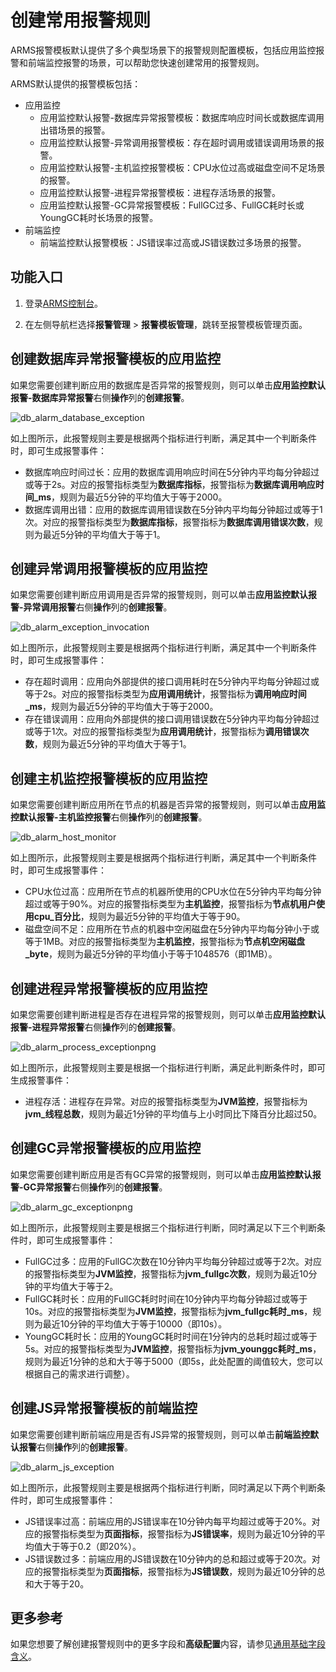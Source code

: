 # 创建常用报警规则

ARMS报警模板默认提供了多个典型场景下的报警规则配置模板，包括应用监控报警和前端监控报警的场景，可以帮助您快速创建常用的报警规则。

ARMS默认提供的报警模板包括：

-   应用监控
    -   应用监控默认报警-数据库异常报警模板：数据库响应时间长或数据库调用出错场景的报警。
    -   应用监控默认报警-异常调用报警模板：存在超时调用或错误调用场景的报警。
    -   应用监控默认报警-主机监控报警模板：CPU水位过高或磁盘空间不足场景的报警。
    -   应用监控默认报警-进程异常报警模板：进程存活场景的报警。
    -   应用监控默认报警-GC异常报警模板：FullGC过多、FullGC耗时长或YoungGC耗时长场景的报警。
-   前端监控
    -   前端监控默认报警模板：JS错误率过高或JS错误数过多场景的报警。

## 功能入口

1.  登录[ARMS控制台](https://arms.console.aliyun.com/#/home)。

2.  在左侧导航栏选择**报警管理** \> **报警模板管理**，跳转至报警模板管理页面。


## 创建数据库异常报警模板的应用监控

如果您需要创建判断应用的数据库是否异常的报警规则，则可以单击**应用监控默认报警-数据库异常报警**右侧**操作**列的**创建报警**。

![db_alarm_database_exception](https://static-aliyun-doc.oss-accelerate.aliyuncs.com/assets/img/zh-CN/2563498951/p82385.png)

如上图所示，此报警规则主要是根据两个指标进行判断，满足其中一个判断条件时，即可生成报警事件：

-   数据库响应时间过长：应用的数据库调用响应时间在5分钟内平均每分钟超过或等于2s。对应的报警指标类型为**数据库指标**，报警指标为**数据库调用响应时间\_ms**，规则为最近5分钟的平均值大于等于2000。
-   数据库调用出错：应用的数据库调用错误数在5分钟内平均每分钟超过或等于1次。对应的报警指标类型为**数据库指标**，报警指标为**数据库调用错误次数**，规则为最近5分钟的平均值大于等于1。

## 创建异常调用报警模板的应用监控

如果您需要创建判断应用调用是否异常的报警规则，则可以单击**应用监控默认报警-异常调用报警**右侧**操作**列的**创建报警**。

![db_alarm_exception_invocation](https://static-aliyun-doc.oss-accelerate.aliyuncs.com/assets/img/zh-CN/3563498951/p82391.png)

如上图所示，此报警规则主要是根据两个指标进行判断，满足其中一个判断条件时，即可生成报警事件：

-   存在超时调用：应用向外部提供的接口调用耗时在5分钟内平均每分钟超过或等于2s。对应的报警指标类型为**应用调用统计**，报警指标为**调用响应时间\_ms**，规则为最近5分钟的平均值大于等于2000。
-   存在错误调用：应用向外部提供的接口调用错误数在5分钟内平均每分钟超过或等于1次。对应的报警指标类型为**应用调用统计**，报警指标为**调用错误次数**，规则为最近5分钟的平均值大于等于1。

## 创建主机监控报警模板的应用监控

如果您需要创建判断应用所在节点的机器是否异常的报警规则，则可以单击**应用监控默认报警-主机监控报警**右侧**操作**列的**创建报警**。

![db_alarm_host_monitor](https://static-aliyun-doc.oss-accelerate.aliyuncs.com/assets/img/zh-CN/3563498951/p82394.png)

如上图所示，此报警规则主要是根据两个指标进行判断，满足其中一个判断条件时，即可生成报警事件：

-   CPU水位过高：应用所在节点的机器所使用的CPU水位在5分钟内平均每分钟超过或等于90%。对应的报警指标类型为**主机监控**，报警指标为**节点机用户使用cpu\_百分比**，规则为最近5分钟的平均值大于等于90。
-   磁盘空间不足：应用所在节点的机器中空闲磁盘在5分钟内平均每分钟小于或等于1MB。对应的报警指标类型为**主机监控**，报警指标为**节点机空闲磁盘\_byte**，规则为最近5分钟的平均值小于等于1048576（即1MB）。

## 创建进程异常报警模板的应用监控

如果您需要创建判断进程是否存在进程异常的报警规则，则可以单击**应用监控默认报警-进程异常报警**右侧**操作**列的**创建报警**。

![db_alarm_process_exceptionpng](https://static-aliyun-doc.oss-accelerate.aliyuncs.com/assets/img/zh-CN/3563498951/p82395.png)

如上图所示，此报警规则主要是根据一个指标进行判断，满足此判断条件时，即可生成报警事件：

-   进程存活：进程存在异常。对应的报警指标类型为**JVM监控**，报警指标为**jvm\_线程总数**，规则为最近1分钟的平均值与上小时同比下降百分比超过50。

## 创建GC异常报警模板的应用监控

如果您需要创建判断应用是否有GC异常的报警规则，则可以单击**应用监控默认报警-GC异常报警**右侧**操作**列的**创建报警**。

![db_alarm_gc_exceptionpng](https://static-aliyun-doc.oss-accelerate.aliyuncs.com/assets/img/zh-CN/3563498951/p82422.png)

如上图所示，此报警规则主要是根据三个指标进行判断，同时满足以下三个判断条件时，即可生成报警事件：

-   FullGC过多：应用的FullGC次数在10分钟内平均每分钟超过或等于2次。对应的报警指标类型为**JVM监控**，报警指标为**jvm\_fullgc次数**，规则为最近10分钟的平均值大于等于2。
-   FullGC耗时长：应用的FullGC耗时时间在10分钟内平均每分钟超过或等于10s。对应的报警指标类型为**JVM监控**，报警指标为**jvm\_fullgc耗时\_ms**，规则为最近10分钟的平均值大于等于10000（即10s）。
-   YoungGC耗时长：应用的YoungGC耗时时间在1分钟内的总耗时超过或等于5s。对应的报警指标类型为**JVM监控**，报警指标为**jvm\_younggc耗时\_ms**，规则为最近1分钟的总和大于等于5000（即5s，此处配置的阈值较大，您可以根据自己的需求进行调整）。

## 创建JS异常报警模板的前端监控

如果您需要创建判断前端应用是否有JS异常的报警规则，则可以单击**前端监控默认报警**右侧**操作**列的**创建报警**。

![db_alarm_js_exception](https://static-aliyun-doc.oss-accelerate.aliyuncs.com/assets/img/zh-CN/3563498951/p82430.png)

如上图所示，此报警规则主要是根据两个指标进行判断，同时满足以下两个判断条件时，即可生成报警事件：

-   JS错误率过高：前端应用的JS错误率在10分钟内每平均超过或等于20%。对应的报警指标类型为**页面指标**，报警指标为**JS错误率**，规则为最近10分钟的平均值大于等于0.2（即20%）。
-   JS错误数过多：前端应用的JS错误数在10分钟内的总和超过或等于20次。对应的报警指标类型为**页面指标**，报警指标为**JS错误数**，规则为最近10分钟的总和大于等于20。

## 更多参考

如果您想要了解创建报警规则中的更多字段和**高级配置**内容，请参见[通用基础字段含义](/cn.zh-CN/大盘和报警/创建报警.md)。

